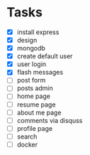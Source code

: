 
# Tasks

- [x] install express
- [x] design
- [x] mongodb
- [x] create default user
- [x] user login
- [x] flash messages
- [ ] post form
- [ ] posts admin
- [ ] home page
- [ ] resume page
- [ ] about me page
- [ ] comments via disquss
- [ ] profile page
- [ ] search
- [ ] docker

